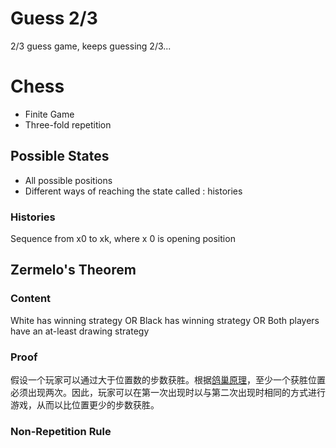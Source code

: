 # Guess 2/3
2/3 guess game, keeps guessing 2/3...
# Chess
- Finite Game
- Three-fold repetition
## Possible States
- All possible positions
- Different ways of reaching the state called : histories
### Histories
Sequence from x0 to xk, where x 0 is opening position

## Zermelo's Theorem
### Content
White has winning strategy
OR
Black has winning strategy
OR
Both players have an at-least drawing strategy

### Proof
假设一个玩家可以通过大于位置数的步数获胜。根据[鸽巢原理](https://en.wikipedia.org/wiki/Pigeonhole_principle "鸽巢原理")，至少一个获胜位置必须出现两次。因此，玩家可以在第一次出现时以与第二次出现时相同的方式进行游戏，从而以比位置更少的步数获胜。
### Non-Repetition Rule


